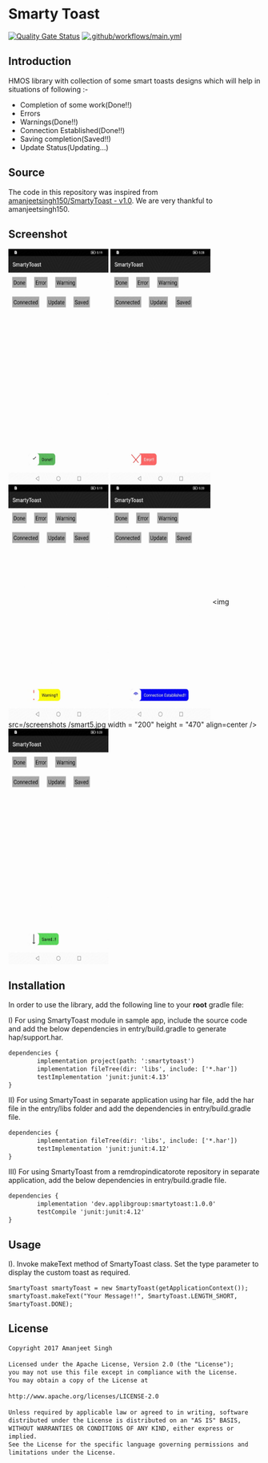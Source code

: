 Smarty Toast
=================
[![Quality Gate Status](https://sonarcloud.io/api/project_badges/measure?project=applibgroup_SmartyToast&metric=alert_status)](https://sonarcloud.io/dashboard?id=applibgroup_SmartyToast)
[![.github/workflows/main.yml](https://github.com/applibgroup/SmartyToast/actions/workflows/main.yml/badge.svg)](https://github.com/applibgroup/SmartyToast/actions/workflows/main.yml)

Introduction
------------
HMOS library with collection of some smart toasts designs which will help in situations of following
:-<br>
<UL>
<LI>Completion of some work(Done!!)</LI>
<LI>Errors</LI>
<LI>Warnings(Done!!)</LI>
<LI>Connection Established(Done!!)</LI>
<LI>Saving completion(Saved!!)</LI>
<LI>Update Status(Updating...)</LI>
</UL>

Source
------------
The code in this repository was inspired from [amanjeetsingh150/SmartyToast - v1.0](https://github.com/amanjeetsingh150/SmartyToast). We are very thankful to amanjeetsingh150.

Screenshot
------------

<img src=/screenshots/smart1.jpg width = "200" height = "470" align=center /> <img src
=/screenshots/smart2.jpg width = "200" height = "470" align=center />
<img src=/screenshots/smart3.jpg width = "200" height = "470" align=center /> <img src
=/screenshots/smart4.jpg width = "200" height = "470" align=center /> <img src=/screenshots
/smart5.jpg width = "200" height = "470" align=center /> <img src=/screenshots/smart6.jpg width
 = "200" height = "470" align=center />


Installation
------------
In order to use the library, add the following line to your **root** gradle file:

I) For using SmartyToast module in sample app, include the source code and add the below
 dependencies in entry/build.gradle to generate hap/support.har.
```
dependencies {
        implementation project(path: ':smartytoast')
        implementation fileTree(dir: 'libs', include: ['*.har'])
        testImplementation 'junit:junit:4.13'
}
```
II) For using SmartyToast in separate application using har file, add the har file in the entry/libs folder and add the dependencies in entry/build.gradle file.
```
dependencies {
        implementation fileTree(dir: 'libs', include: ['*.har'])
        testImplementation 'junit:junit:4.12'
}
```
III) For using SmartyToast from a remdropindicatorote repository in separate application, add the
 below dependencies in entry/build.gradle file.
```
dependencies {
        implementation 'dev.applibgroup:smartytoast:1.0.0'
        testCompile 'junit:junit:4.12'
}
```

Usage
-----
I). Invoke makeText method of SmartyToast class. Set the type parameter to display the custom
 toast as required.

	SmartyToast smartyToast = new SmartyToast(getApplicationContext());
	smartyToast.makeText("Your Message!!", SmartyToast.LENGTH_SHORT, SmartyToast.DONE);


License
-------
	Copyright 2017 Amanjeet Singh
    
    Licensed under the Apache License, Version 2.0 (the "License");
    you may not use this file except in compliance with the License.
    You may obtain a copy of the License at
	
	http://www.apache.org/licenses/LICENSE-2.0
	
	Unless required by applicable law or agreed to in writing, software
    distributed under the License is distributed on an "AS IS" BASIS,
    WITHOUT WARRANTIES OR CONDITIONS OF ANY KIND, either express or implied.
    See the License for the specific language governing permissions and
    limitations under the License.
